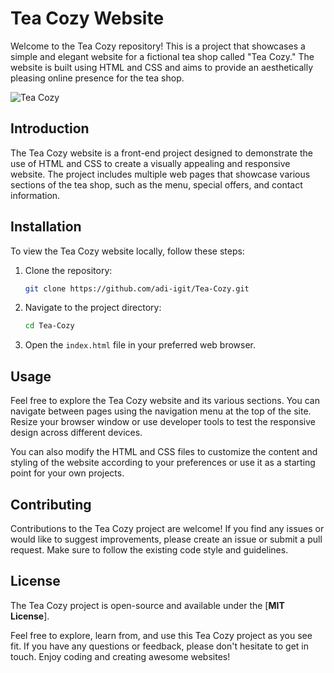 # Tea Cozy Website

Welcome to the Tea Cozy repository! This is a project that showcases a simple and elegant website for a fictional tea shop called "Tea Cozy." The website is built using HTML and CSS and aims to provide an aesthetically pleasing online presence for the tea shop.

![Tea Cozy](https://res.cloudinary.com/dd40wbf0z/image/upload/v1692521104/7_nfnhml.png)

## Introduction

The Tea Cozy website is a front-end project designed to demonstrate the use of HTML and CSS to create a visually appealing and responsive website. The project includes multiple web pages that showcase various sections of the tea shop, such as the menu, special offers, and contact information.

## Installation

To view the Tea Cozy website locally, follow these steps:

1. Clone the repository:

   ```bash
   git clone https://github.com/adi-igit/Tea-Cozy.git
   ```
   
2. Navigate to the project directory:

   ```bash
   cd Tea-Cozy
   ```

3. Open the ```index.html``` file in your preferred web browser.

## Usage

Feel free to explore the Tea Cozy website and its various sections. You can navigate between pages using the navigation menu at the top of the site. Resize your browser window or use developer tools to test the responsive design across different devices.

You can also modify the HTML and CSS files to customize the content and styling of the website according to your preferences or use it as a starting point for your own projects.

## Contributing

Contributions to the Tea Cozy project are welcome! If you find any issues or would like to suggest improvements, please create an issue or submit a pull request. Make sure to follow the existing code style and guidelines.

## License
The Tea Cozy project is open-source and available under the [**MIT License**].

Feel free to explore, learn from, and use this Tea Cozy project as you see fit. If you have any questions or feedback, please don't hesitate to get in touch. Enjoy coding and creating awesome websites!
